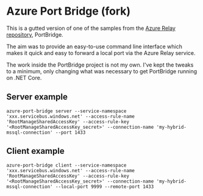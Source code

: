 ﻿# Azure Port Bridge (fork)

This is a gutted version of one of the samples from the [Azure Relay repository](https://github.com/azure/azure-relay), PortBridge.

The aim was to provide an easy-to-use command line interface which makes it quick and easy to forward a local port via the Azure Relay service.

The work inside the PortBridge project is not my own. I've kept the tweaks to a minimum, only changing what was necessary to get PortBridge running on .NET Core.

## Server example

    azure-port-bridge server --service-namespace 'xxx.servicebus.windows.net' --access-rule-name 'RootManageSharedAccessKey' --access-rule-key '<RootManageSharedAccessKey_secret>' --connection-name 'my-hybrid-mssql-connection' --port 1433

## Client example

    azure-port-bridge client --service-namespace 'xxx.servicebus.windows.net' --access-rule-name 'RootManageSharedAccessKey' --access-rule-key '<RootManageSharedAccessKey_secret>' --connection-name 'my-hybrid-mssql-connection' --local-port 9999 --remote-port 1433
